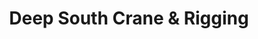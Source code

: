---
title: "Deep South Crane & Rigging"
url: /beaumont/deep-south-crane-und-rigging/
shop: Baustoffe
---